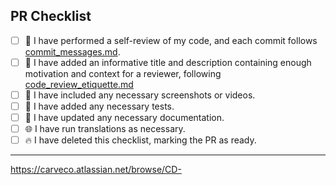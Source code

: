 

## PR Checklist

<!-- We cannot use relative links, see https://stackoverflow.com/a/58701161/10891900 -->
- [ ] 👀 I have performed a self-review of my code, and each commit follows
  [commit_messages.md](https://github.com/carveco/.github/blob/master/docs/commit_messages.md).
- [ ] 📝 I have added an informative title and description containing enough
  motivation and context for a reviewer, following
  [code_review_etiquette.md](https://github.com/carveco/.github/blob/master/docs/code_review_etiquette.md)
- [ ] 📸 I have included any necessary screenshots or videos.
- [ ] 🚨 I have added any necessary tests.
- [ ] 📃 I have updated any necessary documentation.
- [ ] 🌐 I have run translations as necessary.
- [ ] 🔥 I have deleted this checklist, marking the PR as ready.

---

https://carveco.atlassian.net/browse/CD-<ID>
